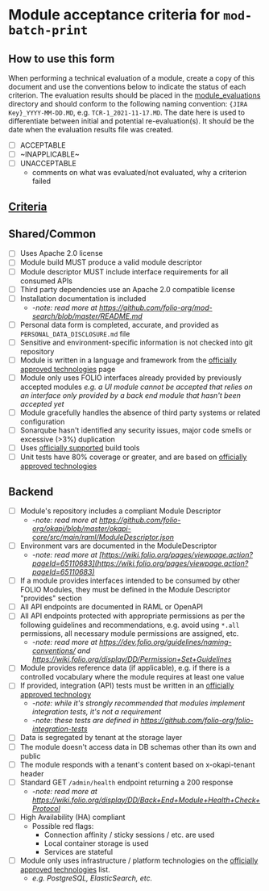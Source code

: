 # Module acceptance criteria for `mod-batch-print`

## How to use this form
When performing a technical evaluation of a module, create a copy of this document and use the conventions below to indicate the status of each criterion.  The evaluation results should be placed in the [module_evaluations](https://github.com/folio-org/tech-council/tree/master/module_evaluations) directory and should conform to the following naming convention: `{JIRA Key}_YYYY-MM-DD.MD`, e.g. `TCR-1_2021-11-17.MD`.  The date here is used to differentiate between initial and potential re-evaluation(s).  It should be the date when the evaluation results file was created.

* [ ] ACCEPTABLE
* [ ] ~INAPPLICABLE~
* [ ] UNACCEPTABLE
  * comments on what was evaluated/not evaluated, why a criterion failed

## [Criteria](https://github.com/folio-org/tech-council/blob/7b10294a5c1c10c7e1a7c5b9f99f04bf07630f06/MODULE_ACCEPTANCE_CRITERIA.MD)

## Shared/Common
* [ ] Uses Apache 2.0 license
* [ ] Module build MUST produce a valid module descriptor
* [ ] Module descriptor MUST include interface requirements for all consumed APIs
* [ ] Third party dependencies use an Apache 2.0 compatible license
* [ ] Installation documentation is included
  * -_note: read more at https://github.com/folio-org/mod-search/blob/master/README.md_
* [ ] Personal data form is completed, accurate, and provided as `PERSONAL_DATA_DISCLOSURE.md` file
* [ ] Sensitive and environment-specific information is not checked into git repository
* [ ] Module is written in a language and framework from the [officially approved technologies](https://wiki.folio.org/display/TC/Officially+Supported+Technologies) page
* [ ] Module only uses FOLIO interfaces already provided by previously accepted modules _e.g. a UI module cannot be accepted that relies on an interface only provided by a back end module that hasn't been accepted yet_
* [ ] Module gracefully handles the absence of third party systems or related configuration
* [ ] Sonarqube hasn't identified any security issues, major code smells or excessive (>3%) duplication
* [ ] Uses [officially supported](https://wiki.folio.org/display/TC/Officially+Supported+Technologies) build tools
* [ ] Unit tests have 80% coverage or greater, and are based on [officially approved technologies](https://wiki.folio.org/display/TC/Officially+Supported+Technologies)

## Backend
* [ ] Module's repository includes a compliant Module Descriptor
  * -_note: read more at https://github.com/folio-org/okapi/blob/master/okapi-core/src/main/raml/ModuleDescriptor.json_
* [ ] Environment vars are documented in the ModuleDescriptor
  * -_note: read more at [https://wiki.folio.org/pages/viewpage.action?pageId=65110683](https://wiki.folio.org/pages/viewpage.action?pageId=65110683)_
* [ ] If a module provides interfaces intended to be consumed by other FOLIO Modules, they must be defined in the Module Descriptor "provides" section
* [ ] All API endpoints are documented in RAML or OpenAPI
* [ ] All API endpoints protected with appropriate permissions as per the following guidelines and recommendations, e.g. avoid using `*.all` permissions, all necessary module permissions are assigned, etc.
  * -_note: read more at https://dev.folio.org/guidelines/naming-conventions/ and https://wiki.folio.org/display/DD/Permission+Set+Guidelines_
* [ ] Module provides reference data (if applicable), e.g. if there is a controlled vocabulary where the module requires at least one value
* [ ] If provided, integration (API) tests must be written in an [officially approved technology](https://wiki.folio.org/display/TC/Officially+Supported+Technologies)
  * -_note: while it's strongly recommended that modules implement integration tests, it's not a requirement_
  * -_note: these tests are defined in https://github.com/folio-org/folio-integration-tests_
* [ ] Data is segregated by tenant at the storage layer
* [ ] The module doesn't access data in DB schemas other than its own and public
* [ ] The module responds with a tenant's content based on x-okapi-tenant header
* [ ] Standard GET `/admin/health` endpoint returning a 200 response
  * -_note: read more at https://wiki.folio.org/display/DD/Back+End+Module+Health+Check+Protocol_
* [ ] High Availability (HA) compliant
  * Possible red flags:
    * Connection affinity / sticky sessions / etc. are used
    * Local container storage is used
    * Services are stateful
* [ ] Module only uses infrastructure / platform technologies on the [officially approved technologies](https://wiki.folio.org/display/TC/Officially+Supported+Technologies) list.
  * _e.g. PostgreSQL, ElasticSearch, etc._
